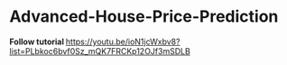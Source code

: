 # Advanced-House-Price-Prediction

<b> Follow tutorial </b> https://youtu.be/ioN1jcWxbv8?list=PLbkoc6bvf0Sz_mQK7FRCKp12OJf3mSDLB

